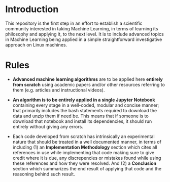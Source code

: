 # Introduction

This repository is the first step in an effort to establish a scientific community interested in taking Machine Learning, in terms of learning its philosophy and applying it, to the next level. It is to include advanced topics in Machine Learning being applied in a simple straightforward investigative approach on Linux machines.

# Rules

- **Advanced machine learning algorithms** are to be applied here **entirely from scratch** using academic papers and/or other resources referring to them (e.g. articles and instructional videos).

- **An algorithm is to be entirely applied in a single Jupyter Notebook** containing every stage in a well-coded, modular and concise manner; that primarily includes the bash statements required to download the data and unzip them if need be. This means that if someone is to download that notebook and install its dependencies, it should run entirely without giving any errors.

- Each code developed from scratch has intrinsically an experimental nature that should be treated in a well documented manner, in terms of including (1) an **Implementation Methodology** section which cites all references in use while implementing that code making sure to give credit where it is due, any discrepencies or mistakes found while using these references and how they were resolved. And (2) a **Conclusion** section which summarizes the end result of applying that code and the reasoning behind such result.
